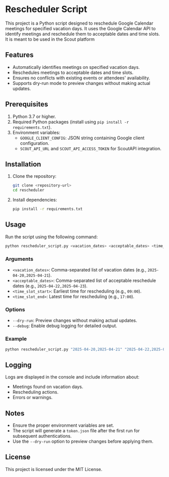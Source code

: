 # Rescheduler Script

This project is a Python script designed to reschedule Google Calendar meetings for specified vacation days. It uses the Google Calendar API to identify meetings and reschedule them to acceptable dates and time slots. It is meant to be used in the Scout platform

## Features
- Automatically identifies meetings on specified vacation days.
- Reschedules meetings to acceptable dates and time slots.
- Ensures no conflicts with existing events or attendees' availability.
- Supports dry-run mode to preview changes without making actual updates.

## Prerequisites
1. Python 3.7 or higher.
2. Required Python packages (install using `pip install -r requirements.txt`).
4. Environment variables:
   - `GOOGLE_CLIENT_CONFIG`: JSON string containing Google client configuration.
   - `SCOUT_API_URL` and `SCOUT_API_ACCESS_TOKEN` for ScoutAPI integration.

## Installation
1. Clone the repository:
   ```bash
   git clone <repository-url>
   cd rescheduler
   ```
2. Install dependencies:
   ```bash
   pip install -r requirements.txt
   ```

## Usage
Run the script using the following command:
```bash
python rescheduler_script.py <vacation_dates> <acceptable_dates> <time_slot_start> <time_slot_end> [--dry-run] [--debug]
```

### Arguments
- `<vacation_dates>`: Comma-separated list of vacation dates (e.g., `2025-04-20,2025-04-21`).
- `<acceptable_dates>`: Comma-separated list of acceptable reschedule dates (e.g., `2025-04-22,2025-04-23`).
- `<time_slot_start>`: Earliest time for rescheduling (e.g., `09:00`).
- `<time_slot_end>`: Latest time for rescheduling (e.g., `17:00`).

### Options
- `--dry-run`: Preview changes without making actual updates.
- `--debug`: Enable debug logging for detailed output.

### Example
```bash
python rescheduler_script.py "2025-04-20,2025-04-21" "2025-04-22,2025-04-23" "09:00" "17:00" --dry-run
```

## Logging
Logs are displayed in the console and include information about:
- Meetings found on vacation days.
- Rescheduling actions.
- Errors or warnings.

## Notes
- Ensure the proper environment variables are set.
- The script will generate a `token.json` file after the first run for subsequent authentications.
- Use the `--dry-run` option to preview changes before applying them.

## License
This project is licensed under the MIT License.